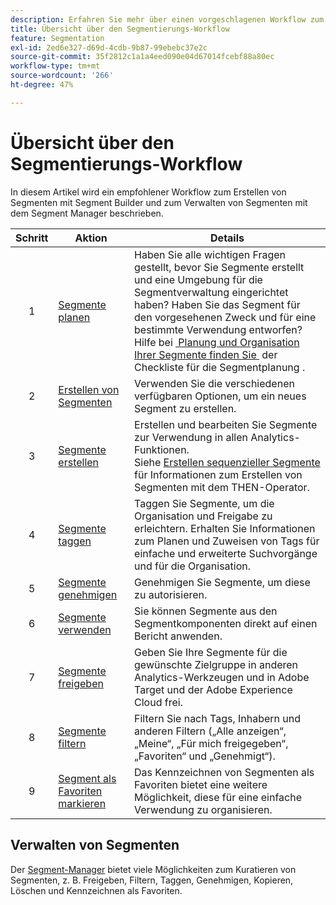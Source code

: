 ```yaml
---
description: Erfahren Sie mehr über einen vorgeschlagenen Workflow zum Erstellen von Segmenten mit Segment Builder und zum Verwalten über den Segment-Manager.
title: Übersicht über den Segmentierungs-Workflow
feature: Segmentation
exl-id: 2ed6e327-d69d-4cdb-9b87-99ebebc37e2c
source-git-commit: 35f2812c1a1a4eed090e04d67014fcebf88a80ec
workflow-type: tm+mt
source-wordcount: '266'
ht-degree: 47%

---
```


# Übersicht über den Segmentierungs-Workflow

In diesem Artikel wird ein empfohlener Workflow zum Erstellen von Segmenten mit Segment Builder und zum Verwalten von Segmenten mit dem Segment Manager beschrieben.


| Schritt | Aktion | Details |
|:--:|---|---|
| 1 | [Segmente planen](/help/components/segmentation/segmentation-workflow/seg-plan.md) | Haben Sie alle wichtigen Fragen gestellt, bevor Sie Segmente erstellt und eine Umgebung für die Segmentverwaltung eingerichtet haben? Haben Sie das Segment für den vorgesehenen Zweck und für eine bestimmte Verwendung entworfen? <br/>Hilfe bei [&#x200B; Planung und Organisation Ihrer Segmente finden Sie &#x200B;](seg-plan.md) der Checkliste für die Segmentplanung . |
| 2 | [Erstellen von Segmenten](seg-create.md) | Verwenden Sie die verschiedenen verfügbaren Optionen, um ein neues Segment zu erstellen. |
| 3 | [Segmente erstellen](/help/components/segmentation/segmentation-workflow/seg-build.md) | Erstellen und bearbeiten Sie Segmente zur Verwendung in allen Analytics-Funktionen. <br/>Siehe [Erstellen sequenzieller Segmente](/help/components/segmentation/segmentation-workflow/seg-sequential-build.md) für Informationen zum Erstellen von Segmenten mit dem THEN-Operator. |
| 4 | [Segmente taggen](/help/components/segmentation/segmentation-workflow/seg-tag.md) | Taggen Sie Segmente, um die Organisation und Freigabe zu erleichtern. Erhalten Sie Informationen zum Planen und Zuweisen von Tags für einfache und erweiterte Suchvorgänge und für die Organisation. |
| 5 | [Segmente genehmigen](/help/components/segmentation/segmentation-workflow/seg-approve.md) | Genehmigen Sie Segmente, um diese zu autorisieren. |
| 6 | [Segmente verwenden](/help/components/segmentation/segmentation-workflow/t-seg-apply.md) | Sie können Segmente aus den Segmentkomponenten direkt auf einen Bericht anwenden. |
| 7 | [Segmente freigeben](/help/components/segmentation/segmentation-workflow/t-seg-share.md) | Geben Sie Ihre Segmente für die gewünschte Zielgruppe in anderen Analytics-Werkzeugen und in Adobe Target und der Adobe Experience Cloud frei. |
| 8 | [Segmente filtern](/help/components/segmentation/segmentation-workflow/t-seg-filter.md) | Filtern Sie nach Tags, Inhabern und anderen Filtern („Alle anzeigen“, „Meine“, „Für mich freigegeben“, „Favoriten“ und „Genehmigt“). |
| 9 | [Segment als Favoriten markieren](/help/components/segmentation/segmentation-workflow/t-seg-favorite.md) | Das Kennzeichnen von Segmenten als Favoriten bietet eine weitere Möglichkeit, diese für eine einfache Verwendung zu organisieren. |

## Verwalten von Segmenten

Der [Segment-Manager](/help/components/segmentation/segmentation-workflow/seg-manage.md) bietet viele Möglichkeiten zum Kuratieren von Segmenten, z. B. Freigeben, Filtern, Taggen, Genehmigen, Kopieren, Löschen und Kennzeichnen als Favoriten.

